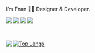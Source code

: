  I’m Fnan 👋🏽 Designer & Developer.
 
 <img align ="left" src="https://img.shields.io/badge/html5-%23E34F26.svg?style=for-the-badge&logo=html5&logoColor=white" />
 
<img align ="left" src="https://img.shields.io/badge/css3-%231572B6.svg?style=for-the-badge&logo=css3&logoColor=white" />

<img align ="left" src="	https://img.shields.io/badge/JavaScript-323330?style=for-the-badge&logo=javascript&logoColor=F7DF1E"/>

<img align ="left" src="https://img.shields.io/badge/react-%2320232a.svg?style=for-the-badge&logo=react&logoColor=%2361DAFB" />

<br><br>

##

<img align ="left" src="https://github-readme-stats.vercel.app/api?username=Fnanhabte&show_icons=true&theme=radical" />


[![Top Langs](https://github-readme-stats.vercel.app/api/top-langs/?username=Fnanhabte&langs_count=8)](https://github.com/anuraghazra/github-readme-stats)

